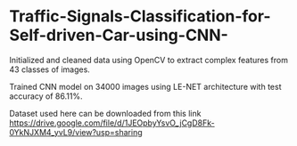 # Traffic-Signals-Classification-for-Self-driven-Car-using-CNN-
Initialized and cleaned data using OpenCV to extract complex features from 43 classes of images.


Trained CNN model on 34000 images using LE-NET architecture with test accuracy of 86.11%.

Dataset used here can be downloaded from this link
https://drive.google.com/file/d/1JEOpbyYsvO_jCgD8Fk-0YkNJXM4_yvL9/view?usp=sharing
